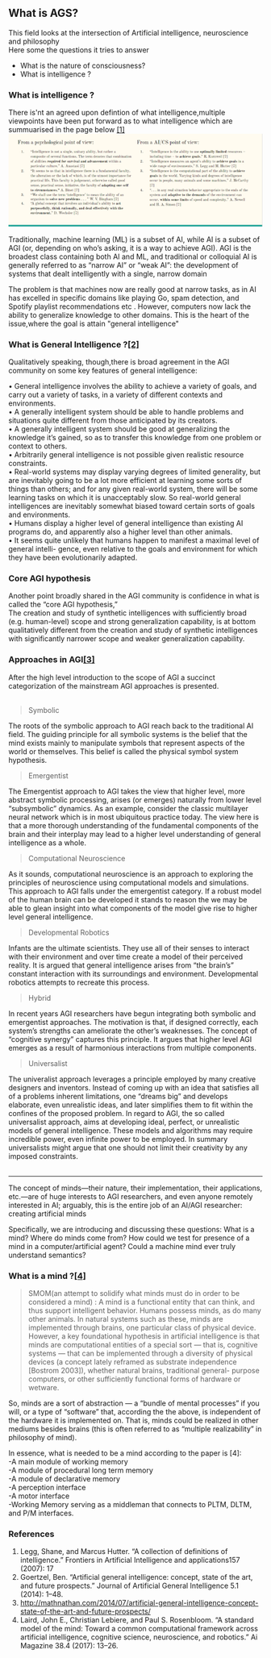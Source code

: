 ## What is AGS?
This field looks at the intersection of Artificial intelligence, neuroscience and philosophy<br>
Here some the questions it tries to answer
 - What is the nature of consciousness?
 - What is intelligence ?

### What is intelligence ?
There is'nt an agreed upon defintion of what intelligence,multiple viewpoints have been  put forward as to what intelligence which are summuarised in the page below [[1]](https://arxiv.org/abs/0706.3639)<br>
![Multiple Defintions from different POV](/images/intelligence_definitions.png)

Traditionally, machine learning (ML) is a subset of AI, while AI is a subset of AGI (or, depending on who’s asking, it is a way to achieve AGI). AGI is the broadest class containing both AI and ML, and traditional or colloquial AI is generally referred to as “narrow AI” or “weak AI”: the development of systems that dealt intelligently with a single, narrow domain <br>

The problem is that machines now are really good at narrow tasks, as in AI has excelled in specific domains like playing Go, spam detection, and Spotify playlist recommendations etc . However, computers now lack the ability to generalize knowledge to other domains. This is the heart of the issue,where the goal is attain 
"general intelligence" <br>

### What is General Intelligence ?[[2]](https://sciendo.com/abstract/journals/jagi/5/1/article-p1.xml)
Qualitatively speaking, though,there is broad agreement in the AGI community on some key features of general intelligence:<br>


• General intelligence involves the ability to achieve a variety of goals, and carry out a variety
of tasks, in a variety of different contexts and environments.<br>
• A generally intelligent system should be able to handle problems and situations quite different
from those anticipated by its creators.<br>
• A generally intelligent system should be good at generalizing the knowledge it’s gained, so
as to transfer this knowledge from one problem or context to others.<br>
• Arbitrarily general intelligence is not possible given realistic resource constraints.<br>
• Real-world systems may display varying degrees of limited generality, but are inevitably
going to be a lot more efficient at learning some sorts of things than others; and for any
given real-world system, there will be some learning tasks on which it is unacceptably slow.
So real-world general intelligences are inevitably somewhat biased toward certain sorts of
goals and environments.<br>
• Humans display a higher level of general intelligence than existing AI programs do, and
apparently also a higher level than other animals.<br>
• It seems quite unlikely that humans happen to manifest a maximal level of general intelli-
gence, even relative to the goals and environment for which they have been evolutionarily
adapted.<br>

### Core AGI hypothesis
Another point broadly shared in the AGI community is confidence in what is called the “core AGI hypothesis,”<br>
The creation and study of synthetic intelligences with sufficiently broad
(e.g. human-level) scope and strong generalization capability, is at bottom qualitatively different
from the creation and study of synthetic intelligences with significantly narrower scope and weaker
generalization capability.

### Approaches in AGI[[3]](http://mathnathan.com/2014/07/artificial-general-intelligence-concept-state-of-the-art-and-future-prospects/)

After the high level introduction to the scope of AGI a succinct categorization of the mainstream AGI approaches is presented.<br> <br>
> Symbolic

The roots of the symbolic approach to AGI reach back to the traditional AI field. The guiding principle for all symbolic systems is the belief that the mind exists mainly to manipulate symbols that represent aspects of the world or themselves. This belief is called the physical symbol system hypothesis.

> Emergentist

The Emergentist approach to AGI takes the view that higher level, more abstract symbolic processing, arises (or emerges) naturally from lower level “subsymbolic” dynamics. As an example, consider the classic multilayer neural network which is in most ubiquitous practice today. The view here is that a more thorough understanding of the fundamental components of the brain and their interplay may lead to a higher level understanding of general intelligence as a whole.

> Computational Neuroscience

As it sounds, computational neuroscience is an approach to exploring the principles of neuroscience using computational models and simulations. This approach to AGI falls under the emergentist category. If a robust model of the human brain can be developed it stands to reason the we may be able to glean insight into what components of the model give rise to higher level general intelligence.

>Developmental Robotics

Infants are the ultimate scientists. They use all of their senses to interact with their environment and over time create a model of their perceived reality. It is argued that general intelligence arises from “the brain’s” constant interaction with its surroundings and environment. Developmental robotics attempts to recreate this process.

>Hybrid

In recent years AGI researchers have begun integrating both symbolic and emergentist approaches. The motivation is that, if designed correctly, each system’s strengths can ameliorate the other’s weaknesses. The concept of “cognitive synergy” captures this principle. It argues that higher level AGI emerges as a result of harmonious interactions from multiple components.

>Universalist

The univeralist approach leverages a principle employed by many creative designers and inventors. Instead of coming up with an idea that satisfies all of a problems inherent limitations, one “dreams big” and develops elaborate, even unrealistic ideas, and later simplifies them to fit within the confines of the proposed problem. In regard to AGI, the so called universalist approach, aims at developing ideal, perfect, or unrealistic models of general intelligence. These models and algorithms may require incredible power, even infinite power to be employed. In summary universalists might argue that one should not limit their creativity by any imposed constraints. <br><br>

---

The concept of minds—their nature, their implementation, their applications, etc.—are of huge interests to AGI researchers, and even anyone remotely interested in AI; arguably, this is the entire job of an AI/AGI researcher: creating artificial minds

Specifically, we are introducing and discussing these questions:
What is a mind?
Where do minds come from?
How could we test for presence of a mind in a computer/artificial agent?
Could a machine mind ever truly understand semantics?

### What is a mind ?[[4]](https://ojs.aaai.org//index.php/aimagazine/article/view/2744)
> SMOM(an attempt to solidify what minds must do in order to be considered a mind) : A mind is a functional entity that can think, and thus support intelligent behavior. Humans possess minds, as do many other animals. In natural systems such as these, minds are implemented through brains, one particular class of physical device. However, a key foundational hypothesis in artificial intelligence is that minds are computational entities of a special sort — that is, cognitive systems — that can be implemented through a diversity of physical devices (a concept lately reframed as substrate independence [Bostrom 2003]), whether natural brains, traditional general- purpose computers, or other sufficiently functional forms of hardware or wetware.<br>

So, minds are a sort of abstraction — a “bundle of mental processes” if you will, or a type of “software” that, according the the above, is independent of the hardware it is implemented on. That is, minds could be realized in other mediums besides brains (this is often referred to as “multiple realizability” in philosophy of mind). <br>

In essence, what is needed to be a mind according to the paper is [4]:<br>
-A main module of working memory <br>
-A module of procedural long term memory<br>
-A module of declarative memory<br>
-A perception interface<br>
-A motor interface<br>
-Working Memory serving as a middleman that connects to PLTM, DLTM, and P/M interfaces. <br>





### References
1. Legg, Shane, and Marcus Hutter. “A collection of definitions of intelligence.” Frontiers in Artificial Intelligence and applications157 (2007): 17
2. Goertzel, Ben. “Artificial general intelligence: concept, state of the art, and future prospects.” Journal of Artificial General Intelligence 5.1 (2014): 1–48.
3. http://mathnathan.com/2014/07/artificial-general-intelligence-concept-state-of-the-art-and-future-prospects/
4. Laird, John E., Christian Lebiere, and Paul S. Rosenbloom. “A standard model of the mind: Toward a common computational framework across artificial intelligence, cognitive science, neuroscience, and robotics.” Ai Magazine 38.4 (2017): 13–26.
